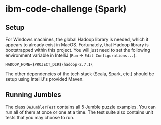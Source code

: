# ibm-code-challenge (Spark)

## Setup
For Windows machines, the global Hadoop library is needed, which it appears to already exist in MacOS. Fortunately, that 
Hadoop library is bootstrapped within this project. You will just need to set the following environment variable in 
IntelliJ (`Run` -> `Edit Configurations...`):
```
HADOOP_HOME=$PROJECT_DIR$\hadoop-2.7.1\
```
The other dependencies of the tech stack (Scala, Spark, etc.) should be setup using IntelliJ's provided Maven.

## Running Jumbles
The class `DeJumblerTest` contains all 5 Jumble puzzle examples. You can run all of them at once or one at a time. The 
test suite also contains unit tests that you may choose to run.